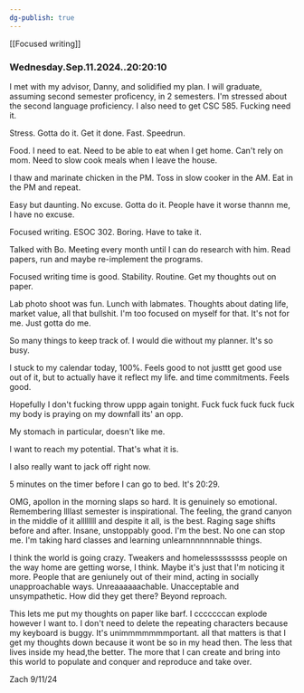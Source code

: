 ```yaml
---
dg-publish: true
---
```

[[Focused writing]]
### Wednesday.Sep.11.2024..20:20:10
I met with my advisor, Danny, and solidified my plan. I will graduate, assuming second semester proficency, in 2 semesters. I'm stressed about the second language proficiency. I also need to get CSC 585. Fucking need it.

Stress. Gotta do it. Get it done. Fast. Speedrun.

Food. I need to eat. Need to be able to eat when I get home. Can't rely on mom. Need to slow cook meals when I leave the house.

I thaw and marinate chicken in the PM. Toss in slow cooker in the AM. Eat in the PM and repeat.

Easy but daunting. No excuse. Gotta do it. People have it worse thannn me, I have no excuse. 

Focused writing. ESOC 302. Boring. Have to take it.

Talked with Bo. Meeting every month until I can do research with him. Read papers, run and maybe re-implement the programs.

Focused writing time is good. Stability. Routine. Get my thoughts out on paper. 

Lab photo shoot was fun. Lunch with labmates. Thoughts about dating life, market value, all that bullshit. I'm too focused on myself for that. It's not for me. Just gotta do me.

So many things to keep track of. I would die without my planner. It's so busy.

I stuck to my calendar today, 100%. Feels good to not justtt get good use out of it, but to actually have it reflect my life. and time commitments. Feels good.

Hopefully I don't fucking throw uppp again tonight. Fuck fuck fuck fuck fuck my body is praying on my downfall its' an opp.

My stomach in particular, doesn't like me.

I want to reach my potential. That's what it is.

I also really want to jack off right now.

5 minutes on the timer before I can   go to bed. It's 20:29.

OMG, apollon in the morning slaps so hard. It is genuinely so emotional. Remembering llllast semester is inspirational. The feeling, the grand canyon in the middle of it allllllll and despite it all, is the best. Raging sage shifts before and after. Insane, unstoppably good. I'm the best. No one can stop me. I'm taking hard classes and learning unlearnnnnnnnable things.

I think the world is going crazy. Tweakers and homelesssssssss people on the way home are getting worse, I think. Maybe it's just that I'm noticing it more. People that are geniunely out of their mind, acting in socially unapproachable ways. Unreaaaaaachable. Unacceptable and unsympathetic. How did they get there? Beyond reproach.

This lets me put my thoughts on paper like barf. I cccccccan explode however I want to. I don't need to delete the repeating characters because my keyboard is buggy. It's unimmmmmmmportant. all that matters is that I get my thoughts down because it wont be so in my head then. The less that lives inside my head,the better. The more that I can create and bring into this world to populate and conquer and reproduce and take over.

Zach 9/11/24